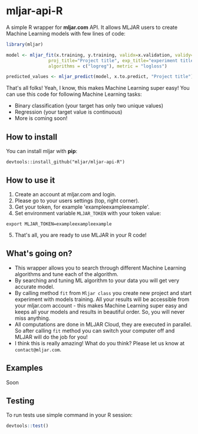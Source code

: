 # mljar-api-R
A simple R wrapper for **mljar.com** API. It allows MLJAR users to create Machine Learning models with few lines of code:

```R
library(mljar)

model <- mljar_fit(x.training, y.training, validx=x.validation, validy=y.validation,
                proj_title="Project title", exp_title="experiment title",
                algorithms = c("logreg"), metric = "logloss")

predicted_values <- mljar_predict(model, x.to.predict, "Project title")
```

That's all folks! Yeah, I know, this makes Machine Learning super easy! You can use this code for following Machine Learning tasks:
 * Binary classification (your target has only two unique values)
 * Regression (your target value is continuous)
 * More is coming soon!

## How to install

You can install mljar with **pip**:

    devtools::install_github("mljar/mljar-api-R")

## How to use it

 1. Create an account at mljar.com and login.
 2. Please go to your users settings (top, right corner).
 3. Get your token, for example 'exampleexampleexample'.
 4. Set environment variable `MLJAR_TOKEN` with your token value:
```
export MLJAR_TOKEN=exampleexampleexample
```
 5. That's all, you are ready to use MLJAR in your R code!

## What's going on?

 * This wrapper allows you to search through different Machine Learning algorithms and tune each of the algorithm.
 * By searching and tuning ML algorithm to your data you will get very accurate model.
 * By calling method `fit` from `Mljar class` you create new project and start experiment with models training.
 All your results will be accessible from your mljar.com account - this makes Machine Learning super easy and
 keeps all your models and results in beautiful order. So, you will never miss anything.
 * All computations are done in MLJAR Cloud, they are executed in parallel. So after calling `fit` method you can switch
 your computer off and MLJAR will do the job for you!
 * I think this is really amazing! What do you think? Please let us know at `contact@mljar.com`.

## Examples

Soon

## Testing

To run tests use simple command in your R session:

```R
devtools::test()
```
